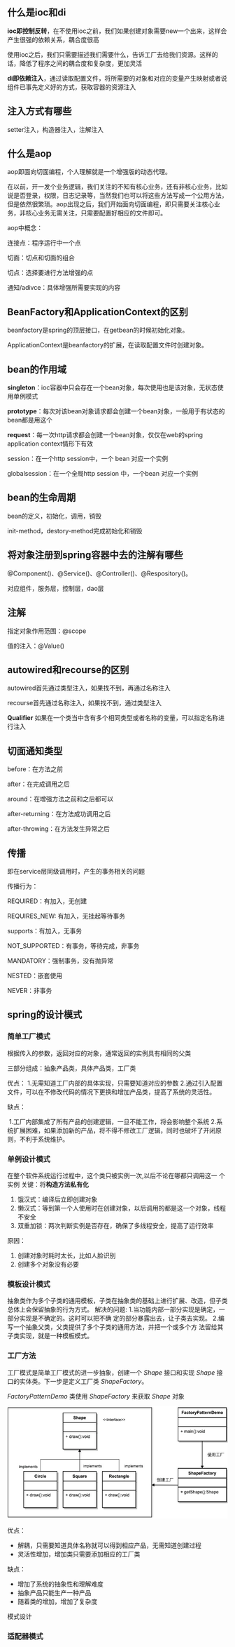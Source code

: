## 什么是ioc和di

**ioc即控制反转**，在不使用ioc之前，我们如果创建对象需要new一个出来，这样会产生很强的依赖关系，耦合度很高

使用ioc之后，我们只需要描述我们需要什么，告诉工厂去给我们资源。这样的话，降低了程序之间的耦合度和复杂度，更加灵活

**di即依赖注入**，通过读取配置文件，将所需要的对象和对应的变量产生映射或者说组件已事先定义好的方式，获取容器的资源注入

## 注入方式有哪些

setter注入，构造器注入，注解注入



## 什么是aop

aop即面向切面编程，个人理解就是一个增强版的动态代理。

在以前，开一发个业务逻辑，我们关注的不知有核心业务，还有非核心业务，比如说是否登录，权限，日志记录等，当然我们也可以将这些方法写成一个公用方法，但是依然很繁琐。aop出现之后，我们开始面向切面编程，即只需要关注核心业务，非核心业务无需关注，只需要配置好相应的文件即可。

aop中概念：

连接点：程序运行中一个点

切面：切点和切面的组合

切点：选择要进行方法增强的点

通知/adivce：具体增强所需要实现的内容

## BeanFactory和ApplicationContext的区别

beanfactory是spring的顶层接口，在getbean的时候初始化对象。

ApplicationContext是beanfactory的扩展，在读取配置文件时创建对象。

## bean的作用域

**singleton**：ioc容器中只会存在一个bean对象，每次使用也是该对象，无状态使用单例模式

**prototype**：每次对该bean对象请求都会创建一个bean对象，一般用于有状态的bean都是用这个

**request**：每一次http请求都会创建一个bean对象，仅仅在web的spring application context情形下有效

session：在一个http session中，一个 bean 对应一个实例

globalsession：在一个全局http session 中，一个bean 对应一个实例

## bean的生命周期

bean的定义，初始化，调用，销毁

init-method，destory-method完成初始化和销毁



## 将对象注册到spring容器中去的注解有哪些

@Component()、@Service()、@Controller()、@Respository()。

对应组件，服务层，控制层，dao层



## 注解

指定对象作用范围：@scope

值的注入：@Value()



## autowired和recourse的区别

autowired首先通过类型注入，如果找不到，再通过名称注入

recourse首先通过名称注入，如果找不到，通过类型注入

**Qualifier** 如果在一个类当中含有多个相同类型或者名称的变量，可以指定名称进行注入



## 切面通知类型

before：在方法之前

after：在完成调用之后

around：在增强方法之前和之后都可以

after-returning：在方法成功调用之后

after-throwing：在方法发生异常之后



## 传播

即在service层同级调用时，产生的事务相关的问题

传播行为：

REQUIRED：有加入，无创建

REQUIRES_NEW:	有加入，无挂起等待事务

supports：有加入，无事务

NOT_SUPPORTED：有事务，等待完成，非事务

MANDATORY：强制事务，没有抛异常

NESTED：嵌套使用

NEVER：非事务



## spring的设计模式

### 简单工厂模式

根据传入的参数，返回对应的对象，通常返回的实例具有相同的父类

三部分组成：抽象产品类，具体产品类，工厂类

优点：
	1.无需知道工厂内部的具体实现，只需要知道对应的参数
	2.通过引入配置文件，可以在不修改代码的情况下更换和增加产品类，提高了系统的灵活性。

缺点：

​	1.工厂内部集成了所有产品的创建逻辑，一旦不能工作，将会影响整个系统
​	2.系统扩展困难，如果添加新的产品，将不得不修改工厂逻辑，同时也破坏了开闭原则，不利于系统维护。

### 单例设计模式
在整个软件系统运行过程中，这个类只被实例一次,以后不论在哪都只调用这一 个实例
关键：将**构造方法私有化**

1. 饿汉式：编译后立即创建对象
2. 懒汉式：等到第一个人使用时在创建对象，以后调用的都是这一个对象，线程不安全
3. 双重加锁：两次判断实例是否存在，确保了多线程安全，提高了运行效率

原因：

1. 创建对象时耗时太长，比如人脸识别
2. 创建多个对象没有必要

### 模板设计模式

抽象类作为多个子类的通用模板，子类在抽象类的基础上进行扩展、改造，但子类总体上会保留抽象的行为方式。
解决的问题:
 	1.当功能内部一部分实现是确定，一部分实现是不确定的。这时可以把不确
定的部分暴露出去，让子类去实现。
	2.编写一个抽象父类，父类提供了多个子类的通用方法，并把一个或多个方
法留给其子类实现，就是一种模板模式。

### 工厂方法

工厂模式是简单工厂模式的进一步抽象，创建一个 *Shape* 接口和实现 *Shape* 接口的实体类。下一步是定义工厂类 *ShapeFactory*。

*FactoryPatternDemo* 类使用 *ShapeFactory* 来获取 *Shape* 对象

![image-20210206111215159](../images/image-20210206111215159.png)

优点：

- 解耦，只需要知道具体名称就可以得到相应产品，无需知道创建过程
- 灵活性增加，增加类只需要添加相应的工厂类

缺点：

- 增加了系统的抽象性和理解难度
- 抽象产品只能生产一种产品
- 随着类的增加，增加了复杂度

模式设计

### 适配器模式
